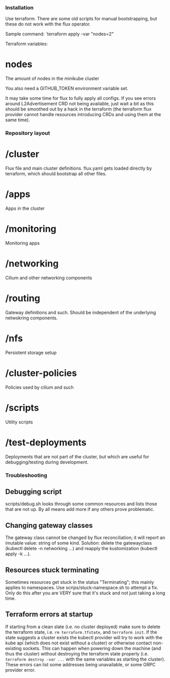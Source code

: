 ### Installation

Use terraform. There are some old scripts for manual bootstrapping, but these do not work with the flux operator.

Sample command: `terraform apply -var "nodes=2"

Terraform variables:
# nodes
The amount of nodes in the minikube cluster

You also need a GITHUB_TOKEN environment variable set.

It may take some time for flux to fully apply all configs. If you see errors around L2Advertisement CRD not being available,
just wait a bit as this should be smoothed out by a hack in the terraform (the terraform flux provider cannot handle resources
introducing CRDs and using them at the same time).

### Repository layout

# /cluster
Flux file and main cluster definitions. flux.yaml gets loaded directly by terraform, which should bootstrap all other files.
# /apps
Apps in the cluster
# /monitoring
Monitoring apps
# /networking
Cilium and other networking components
# /routing
Gateway definitions and such. Should be independent of the underlying netwokring components.
# /nfs
Persistent storage setup
# /cluster-policies
Policies used by cilium and such
# /scripts
Utility scripts
# /test-deployments
Deployments that are not part of the cluster, but which are useful for debugging/testing during development.

### Troubleshooting

## Debugging script
scripts/debug.sh looks through some common resources and lists those that are not up. By all means add more if any others prove problematic.

## Changing gateway classes
The gateway class cannot be changed by flux reconciliation; it will report an imutable value: string of some kind. 
Solution: delete the gatewayclass (kubectl delete -n networking ...) and reapply the kustomization (kubectl apply -k ...).

## Resources stuck terminating
Sometimes resources get stuck in the status "Terminating"; this mainly applies to namespaces. Use scrips/stuck-namespace.sh to attempt a fix. Only do this after you are VERY sure that it's stuck and not just taking a long time.

## Terraform errors at startup 
If starting from a clean slate (i.e. no cluster deployed) make sure to delete the terraform state, i.e. `rm terraform.tfstate`, and `terraform init`. 
If the state suggests a cluster exists the kubectl provider will try to work with the kube api (which does not exist without a cluster) or otherwise contact non-existing sockets.
This can happen when powering down the machine (and thus the cluster) without destroying the terraform state properly (i.e. `terraform destroy -var ...` with the same variables as starting the cluster).
These errors can list some addresses being unavailable, or some GRPC provider error.
